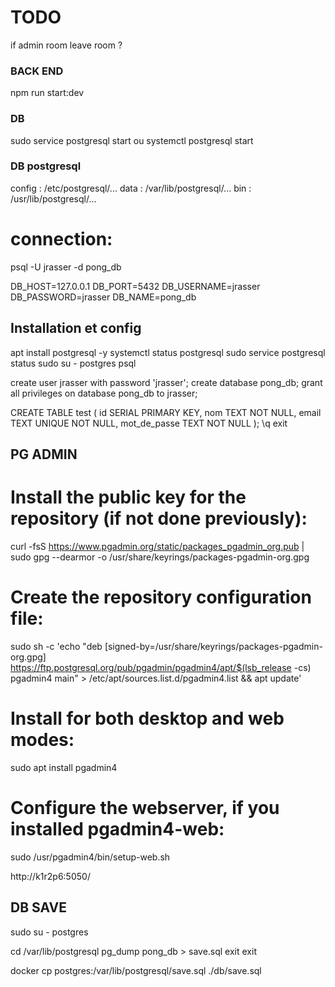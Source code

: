 # TODO


if admin room leave room ?














### BACK END
npm run start:dev

### DB
sudo service postgresql start
            ou
systemctl postgresql start







### DB postgresql
config : /etc/postgresql/...
data   : /var/lib/postgresql/...
bin    : /usr/lib/postgresql/...

# connection:
psql -U jrasser -d pong_db <!-- == psql ? -->

DB_HOST=127.0.0.1
DB_PORT=5432
DB_USERNAME=jrasser
DB_PASSWORD=jrasser
DB_NAME=pong_db

## Installation et config
apt install postgresql -y
systemctl status postgresql
sudo service postgresql status
sudo su - postgres
psql

create user jrasser with password 'jrasser';
create database pong_db;
grant all privileges on database pong_db to jrasser;
<!-- GRANT USAGE, SELECT ON ALL SEQUENCES IN SCHEMA public TO <nom_utilisateur>; -->
<!-- GRANT SELECT ON ALL TABLES IN SCHEMA public TO <nom_utilisateur>; -->
CREATE TABLE test (
  id SERIAL PRIMARY KEY,
  nom TEXT NOT NULL,
  email TEXT UNIQUE NOT NULL,
  mot_de_passe TEXT NOT NULL
);
\q
exit

## PG ADMIN
# Install the public key for the repository (if not done previously):
curl -fsS https://www.pgadmin.org/static/packages_pgadmin_org.pub | sudo gpg --dearmor -o /usr/share/keyrings/packages-pgadmin-org.gpg

# Create the repository configuration file:
sudo sh -c 'echo "deb [signed-by=/usr/share/keyrings/packages-pgadmin-org.gpg] https://ftp.postgresql.org/pub/pgadmin/pgadmin4/apt/$(lsb_release -cs) pgadmin4 main" > /etc/apt/sources.list.d/pgadmin4.list && apt update'

# Install for both desktop and web modes:
sudo apt install pgadmin4

# Configure the webserver, if you installed pgadmin4-web:
sudo /usr/pgadmin4/bin/setup-web.sh

http://k1r2p6:5050/





## DB SAVE
sudo su - postgres
<!-- psql
\c pong_db -->
cd /var/lib/postgresql
pg_dump pong_db > save.sql
exit
exit
<!-- \q -->
docker cp postgres:/var/lib/postgresql/save.sql ./db/save.sql